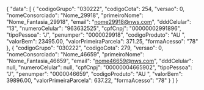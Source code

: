 {
    "data": [
        {
            "codigoGrupo": "030222",
            "codigoCota": 254,
            "versao": 0,
            "nomeConsorciado": "Nome_29918",
            "primeiroNome": "Nome_Fantasia_29918",
            "email": "nome29918@nws.com",
            "dddCelular": "13",
            "numeroCelular": "963632525",
            "cpfCnpj": "00000002991896",
            "tipoPessoa": "J",
            "penumper": "0000029918",
            "codigoProduto": "AU    ",
            "valorBem": 23495.00,
            "valorPrimeiraParcela": 371.25,
            "formaAcesso": "78"
        },
        {
            "codigoGrupo": "030222",
            "codigoCota": 279,
            "versao": 0,
            "nomeConsorciado": "Nome_46659",
            "primeiroNome": "Nome_Fantasia_46659",
            "email": "nome46659@nws.com",
            "dddCelular": null,
            "numeroCelular": null,
            "cpfCnpj": "00000004665902",
            "tipoPessoa": "J",
            "penumper": "0000046659",
            "codigoProduto": "AU    ",
            "valorBem": 39896.00,
            "valorPrimeiraParcela": 637.22,
            "formaAcesso": "78"
        }
]
}
